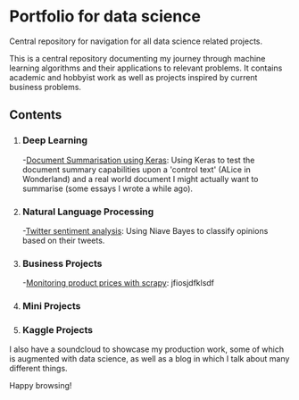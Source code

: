 # Portfolio for data science
Central repository for navigation for all data science related projects.

This is a central repository documenting my journey through machine learning algorithms and their applications to relevant problems. It contains academic and hobbyist work as well as projects inspired by current business problems.

## Contents
1. ### Deep Learning 

    -[Document Summarisation using Keras](https://github.com/MrFlygerian/NLP-Document-Summary): Using Keras to test the document summary capabilities upon a 'control text' (ALice in Wonderland) and a real world document I might actually want to summarise (some essays I wrote a while ago).
    
2. ### Natural Language Processing
     -[Twitter sentiment analysis](https://github.com/MrFlygerian/TwitterSentimentAnalysis): Using Niave Bayes to classify opinions based on their tweets. 
     
     
3. ### Business Projects
     -[Monitoring product prices with scrapy](https://github.com/MrFlygerian/PriceTracker): jfiosjdfklsdf


4. ### Mini Projects


5. ### Kaggle Projects




I also have a soundcloud to showcase my production work, some of which is augmented with data science, as well as a blog in which I talk about many different things. 

Happy browsing!
